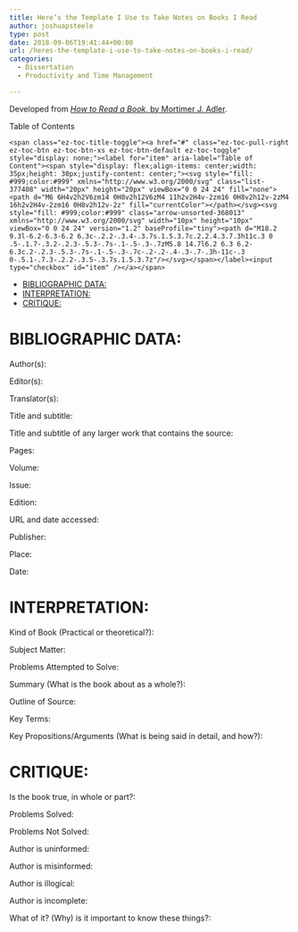 ```yaml
---
title: Here’s the Template I Use to Take Notes on Books I Read
author: joshuapsteele
type: post
date: 2018-09-06T19:41:44+00:00
url: /heres-the-template-i-use-to-take-notes-on-books-i-read/
categories:
  - Dissertation
  - Productivity and Time Management

---
```

Developed from [_How to Read a Book_, by Mortimer J. Adler][1].

<div id="ez-toc-container" class="ez-toc-v2_0_37 counter-hierarchy ez-toc-counter ez-toc-grey ez-toc-container-direction">
  <div class="ez-toc-title-container">
    <p class="ez-toc-title">
      Table of Contents
    </p>
    
    <span class="ez-toc-title-toggle"><a href="#" class="ez-toc-pull-right ez-toc-btn ez-toc-btn-xs ez-toc-btn-default ez-toc-toggle" style="display: none;"><label for="item" aria-label="Table of Content"><span style="display: flex;align-items: center;width: 35px;height: 30px;justify-content: center;"><svg style="fill: #999;color:#999" xmlns="http://www.w3.org/2000/svg" class="list-377408" width="20px" height="20px" viewBox="0 0 24 24" fill="none"><path d="M6 6H4v2h2V6zm14 0H8v2h12V6zM4 11h2v2H4v-2zm16 0H8v2h12v-2zM4 16h2v2H4v-2zm16 0H8v2h12v-2z" fill="currentColor"></path></svg><svg style="fill: #999;color:#999" class="arrow-unsorted-368013" xmlns="http://www.w3.org/2000/svg" width="10px" height="10px" viewBox="0 0 24 24" version="1.2" baseProfile="tiny"><path d="M18.2 9.3l-6.2-6.3-6.2 6.3c-.2.2-.3.4-.3.7s.1.5.3.7c.2.2.4.3.7.3h11c.3 0 .5-.1.7-.3.2-.2.3-.5.3-.7s-.1-.5-.3-.7zM5.8 14.7l6.2 6.3 6.2-6.3c.2-.2.3-.5.3-.7s-.1-.5-.3-.7c-.2-.2-.4-.3-.7-.3h-11c-.3 0-.5.1-.7.3-.2.2-.3.5-.3.7s.1.5.3.7z"/></svg></span></label><input type="checkbox" id="item" /></a></span>
  </div><nav>
  
  <ul class='ez-toc-list ez-toc-list-level-1' >
    <li class='ez-toc-page-1 ez-toc-heading-level-1'>
      <a class="ez-toc-link ez-toc-heading-1" href="https://joshuapsteele.com/heres-the-template-i-use-to-take-notes-on-books-i-read/#BIBLIOGRAPHIC_DATA" title="BIBLIOGRAPHIC DATA:">BIBLIOGRAPHIC DATA:</a>
    </li>
    <li class='ez-toc-page-1 ez-toc-heading-level-1'>
      <a class="ez-toc-link ez-toc-heading-2" href="https://joshuapsteele.com/heres-the-template-i-use-to-take-notes-on-books-i-read/#INTERPRETATION" title="INTERPRETATION:">INTERPRETATION:</a>
    </li>
    <li class='ez-toc-page-1 ez-toc-heading-level-1'>
      <a class="ez-toc-link ez-toc-heading-3" href="https://joshuapsteele.com/heres-the-template-i-use-to-take-notes-on-books-i-read/#CRITIQUE" title="CRITIQUE:">CRITIQUE:</a>
    </li>
  </ul></nav>
</div>

# <span class="ez-toc-section" id="BIBLIOGRAPHIC_DATA"></span>BIBLIOGRAPHIC DATA:<span class="ez-toc-section-end"></span>

Author(s):

Editor(s):

Translator(s):

Title and subtitle:

Title and subtitle of any larger work that contains the source:

Pages:

Volume:

Issue:

Edition:

URL and date accessed:

Publisher:

Place:

Date:

# <span class="ez-toc-section" id="INTERPRETATION"></span>INTERPRETATION:<span class="ez-toc-section-end"></span>

Kind of Book (Practical or theoretical?):

Subject Matter:

Problems Attempted to Solve:

Summary (What is the book about as a whole?):

Outline of Source:

Key Terms:

Key Propositions/Arguments (What is being said in detail, and how?):

# <span class="ez-toc-section" id="CRITIQUE"></span>CRITIQUE:<span class="ez-toc-section-end"></span>

Is the book true, in whole or part?:

Problems Solved:

Problems Not Solved:

Author is uninformed:

Author is misinformed:

Author is illogical:

Author is incomplete:

What of it? (Why) is it important to know these things?:

 [1]: https://amzn.to/2M5AHsy